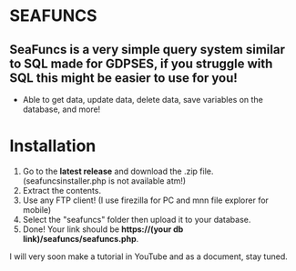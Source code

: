 # SEAFUNCS

## SeaFuncs is a very simple query system similar to SQL made for GDPSES, if you struggle with SQL this might be easier to use for you!
- Able to get data, update data, delete data, save variables on the database, and more!

# Installation
1. Go to the **latest release** and download the .zip file. (seafuncsinstaller.php is not available atm!)
2. Extract the contents.
3. Use any FTP client! (I use firezilla for PC and mnn file explorer for mobile)
4. Select the "seafuncs" folder then upload it to your database.
5. Done! Your link should be **https://(your db link)/seafuncs/seafuncs.php**.

I will very soon make a tutorial in YouTube and as a document, stay tuned.
